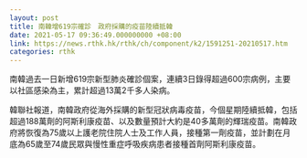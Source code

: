 ```yaml
---
layout: post
title: 南韓增619宗確診　政府採購的疫苗陸續抵韓
date: 2021-05-17 09:36:49.000000000 +08:00
link: https://news.rthk.hk/rthk/ch/component/k2/1591251-20210517.htm
categories: rthk
---
```


南韓過去一日新增619宗新型肺炎確診個案，連續3日錄得超過600宗病例，主要以社區感染為主，累計超過13萬2千多人染病。

韓聯社報道，南韓政府從海外採購的新型冠狀病毒疫苗，今個星期陸續抵韓，包括超過188萬劑的阿斯利康疫苗、以及數量預計大約是40多萬劑的輝瑞疫苗。南韓政府將恢復為75歲以上護老院住院人士及工作人員，接種第一劑疫苗，並計劃在月底為65歲至74歲民眾與慢性重症呼吸疾病患者接種首劑阿斯利康疫苗。
